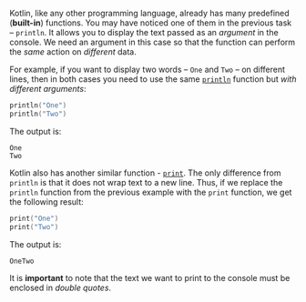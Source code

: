 Kotlin, like any other programming language,
already has many predefined (**built-in**) functions.
You may have noticed one of them in the previous task – `println`.
It allows you to display the text passed as an _argument_ in the console.
We need an argument in this case so that the function can perform
the _same_ action on _different_ data.

For example, if you want to display two words – `One` and `Two` – on different lines,
then in both cases you need to use the same [`println`](https://kotlinlang.org/api/latest/jvm/stdlib/kotlin.io/println.html#println) function but _with different arguments_:
```kotlin
println("One")
println("Two")
```
The output is:
```text
One
Two
```

Kotlin also has another similar function - [`print`](https://kotlinlang.org/api/latest/jvm/stdlib/kotlin.io/print.html#print).
The only difference from `println` is that it does not wrap text to a new line.
Thus, if we replace the `println` function from the previous example
with the `print` function, we get the following result:

```kotlin
print("One")
print("Two")
```
The output is:
```text
OneTwo
```

It is **important** to note that the text we want to print to the console
must be enclosed in _double quotes_.